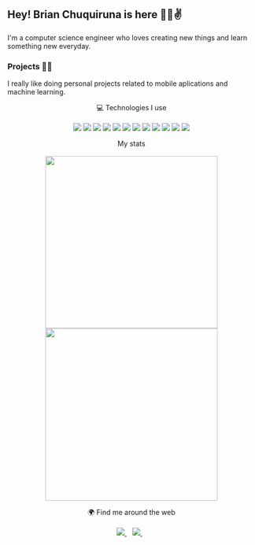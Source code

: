 ## Hey! Brian Chuquiruna is here 👨‍💻✌️
I'm a computer science engineer who loves creating new things and learn something new everyday.

### Projects 🦾🚀
I really like doing personal projects related to mobile aplications and machine learning.

<p align='center'>
  💻 Technologies I use<br/><br/>
  <img src="https://img.shields.io/badge/Kotlin-0095D5?&style=for-the-badge&logo=kotlin&logoColor=white" />
  <img src="https://img.shields.io/badge/Android_Studio-3DDC84?style=for-the-badge&logo=android-studio&logoColor=white" />
  <img src="https://img.shields.io/badge/SQLite-07405E?style=for-the-badge&logo=sqlite&logoColor=white" />
  <img src="https://img.shields.io/badge/Swift-FA7343?style=for-the-badge&logo=swift&logoColor=white" />
  <img src="https://img.shields.io/badge/Xcode-007ACC?style=for-the-badge&logo=Xcode&logoColor=white" />
  <img src="https://img.shields.io/badge/Python-FFD43B?style=for-the-badge&logo=python&logoColor=blue" />
  <img src="https://img.shields.io/badge/Colab-F9AB00?style=for-the-badge&logo=googlecolab&color=525252" />
  <img src="https://img.shields.io/badge/Numpy-777BB4?style=for-the-badge&logo=numpy&logoColor=white" />
  <img src="https://img.shields.io/badge/Pandas-2C2D72?style=for-the-badge&logo=pandas&logoColor=white" />
  <img src="https://img.shields.io/badge/fastapi-109989?style=for-the-badge&logo=FASTAPI&logoColor=white" />
  <img src="https://img.shields.io/badge/Keras-FF0000?style=for-the-badge&logo=keras&logoColor=white" />
  <img src="https://img.shields.io/badge/GIT-E44C30?style=for-the-badge&logo=git&logoColor=white" />
</p>

<p align='center'>
  My stats<br/><br/>
  <a href="#"><img src="https://github-readme-stats.vercel.app/api?username=BrianChuquirunaLeon&show_icons=true&count_private=true&theme=dark" width="350"></a><br/>
  <a href="#"><img src="https://github-readme-stats.vercel.app/api/top-langs/?username=BrianChuquirunaLeon&layout=donut&show_icons=true&count_private=true&theme=dark" width="350"></a>
</p>

<p align='center'>
  🌍 Find me around the web<br/><br/>
  <a href="https://www.linkedin.com/in/brianchuquiruna/">
    <img src="https://img.shields.io/badge/linkedin-%230077B5.svg?&style=for-the-badge&logo=linkedin&logoColor=white" />
  </a>&nbsp;&nbsp;
  <a href="https://www.youtube.com/@courezprogramacion8023">
    <img src="https://img.shields.io/badge/YouTube-FF0000?style=for-the-badge&logo=youtube&logoColor=white" />        
  </a>&nbsp;&nbsp;
</p>

